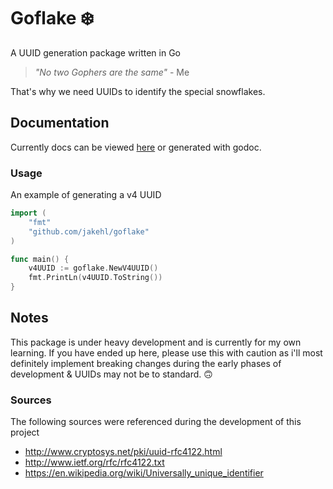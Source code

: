 # Goflake ❄️
A UUID generation package written in Go

> *"No two Gophers are the same"* - Me

That's why we need UUIDs to identify the special snowflakes.

## Documentation
Currently docs can be viewed [here](https://godoc.org/github.com/JakeHL/Goflake) or generated with godoc.

### Usage
An example of generating a v4 UUID
```go
import (
    "fmt"
    "github.com/jakehl/goflake"
)

func main() {
    v4UUID := goflake.NewV4UUID()
    fmt.PrintLn(v4UUID.ToString())
}
```

## Notes
This package is under heavy development and is currently for my own learning. If you have ended up here, please use this with caution as
i'll most definitely implement breaking changes during the early phases of development & UUIDs may not be to standard. 🙃

### Sources
The following sources were referenced during the development of this project
- http://www.cryptosys.net/pki/uuid-rfc4122.html
- http://www.ietf.org/rfc/rfc4122.txt
- https://en.wikipedia.org/wiki/Universally_unique_identifier